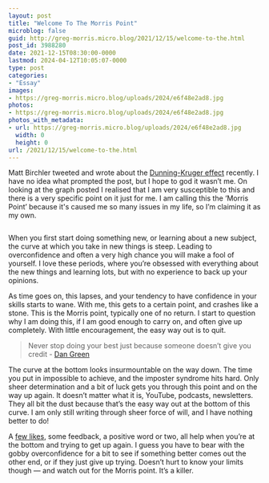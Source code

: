 ```yaml
---
layout: post
title: "Welcome To The Morris Point"
microblog: false
guid: http://greg-morris.micro.blog/2021/12/15/welcome-to-the.html
post_id: 3988280
date: 2021-12-15T08:30:00-0000
lastmod: 2024-04-12T10:05:07-0000
type: post
categories:
- "Essay"
images:
- https://greg-morris.micro.blog/uploads/2024/e6f48e2ad8.jpg
photos:
- https://greg-morris.micro.blog/uploads/2024/e6f48e2ad8.jpg
photos_with_metadata:
- url: https://greg-morris.micro.blog/uploads/2024/e6f48e2ad8.jpg
  width: 0
  height: 0
url: /2021/12/15/welcome-to-the.html
---
```

<p>Matt Birchler tweeted and wrote about the <a href="https://en.wikipedia.org/wiki/Dunning%E2%80%93Kruger_effect">Dunning-Kruger effect</a> recently. I have no idea what prompted the post, but I hope to god it wasn’t me. On looking at the graph posted I realised that I am very susceptible to this and there is a very specific point on it just for me. I am calling this the ‘Morris Point’ because it's caused me so many issues in my life, so I’m claiming it as my own.</p><figure class="kg-card kg-image-card"><img src="uploads/2024/e6f48e2ad8.jpg" class="kg-image" alt loading="lazy" /></figure><p>When you first start doing something new, or learning about a new subject, the curve at which you take in new things is steep. Leading to overconfidence and often a very high chance you will make a fool of yourself. I love these periods, where you’re obsessed with everything about the new things and learning lots, but with no experience to back up your opinions.</p><p>As time goes on, this lapses, and your tendency to have confidence in your skills starts to wane. With me, this gets to a certain point, and crashes like a stone. This is the Morris point, typically one of no return. I start to question why I am doing this, if I am good enough to carry on, and often give up completely. With little encouragement, the easy way out is to quit.</p><blockquote>Never stop doing your best just because someone doesn’t give you credit - <a href="https://www.instagram.com/p/CXMHhh6Irks/">Dan Green</a></blockquote><p>The curve at the bottom looks insurmountable on the way down. The time you put in impossible to achieve, and the imposter syndrome hits hard. Only sheer determination and a bit of luck gets you through this point and on the way up again. It doesn’t matter what it is, YouTube, podcasts, newsletters. They all bit the dust because that’s the easy way out at the bottom of this curve. I am only still writing through sheer force of will, and I have nothing better to do!</p><p>A <a href="https://gregmorris.co.uk/blog/do-i-like-likes/">few likes</a>, some feedback, a positive word or two, all help when you’re at the bottom and trying to get up again. I guess you have to bear with the gobby overconfidence for a bit to see if something better comes out the other end, or if they just give up trying. Doesn’t hurt to know your limits though — and watch out for the Morris point. It’s a killer.</p>
